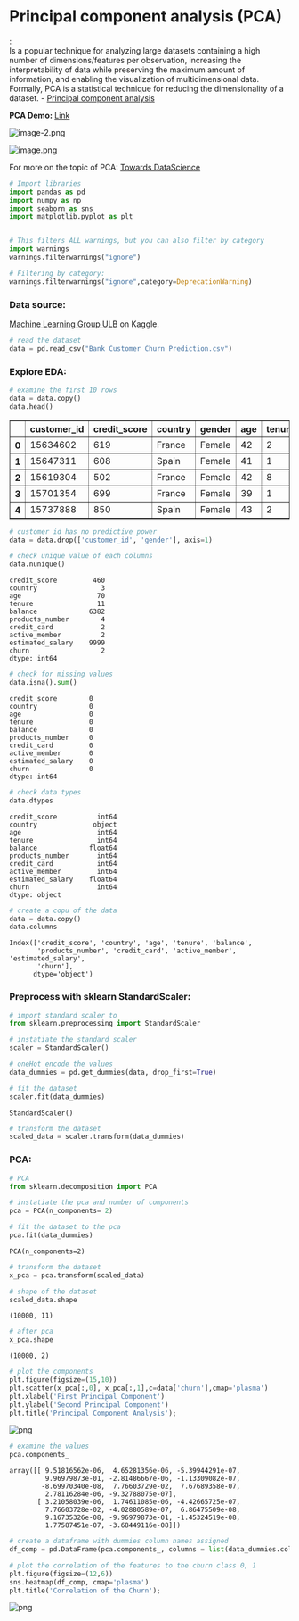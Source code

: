 <h1>Principal component analysis (PCA)</h1>:<br/> Is a popular technique for analyzing large datasets containing a high number of dimensions/features per observation, increasing the interpretability of data while preserving the maximum amount of information, and enabling the visualization of multidimensional data. Formally, PCA is a statistical technique for reducing the dimensionality of a dataset. - <a href="https://en.wikipedia.org/wiki/Principal_component_analysis">Principal component analysis</a>

<b>PCA Demo:</b> <a href= "https://setosa.io/ev/principal-component-analysis/">Link</a>

![image-2.png](attachment:image-2.png)

![image.png](attachment:image.png)

 For more on the topic of PCA: <a href='https://towardsdatascience.com/principal-component-analysis-pca-explained-visually-with-zero-math-1cbf392b9e7d'> Towards DataScience</a>


```python
# Import libraries
import pandas as pd
import numpy as np
import seaborn as sns
import matplotlib.pyplot as plt


# This filters ALL warnings, but you can also filter by category
import warnings
warnings.filterwarnings("ignore")

# Filtering by category:
warnings.filterwarnings("ignore",category=DeprecationWarning)
```

<h3><b>Data source:</b></h3>
<a href="https://www.kaggle.com/datasets/mlg-ulb/creditcardfraud"> Machine Learning Group ULB</a>  on Kaggle.


```python
# read the dataset
data = pd.read_csv("Bank Customer Churn Prediction.csv")
```

<h3><b>Explore EDA:</b></h3>


```python
# examine the first 10 rows
data = data.copy()
data.head()
```




<div>
<style scoped>
    .dataframe tbody tr th:only-of-type {
        vertical-align: middle;
    }

    .dataframe tbody tr th {
        vertical-align: top;
    }

    .dataframe thead th {
        text-align: right;
    }
</style>
<table border="1" class="dataframe">
  <thead>
    <tr style="text-align: right;">
      <th></th>
      <th>customer_id</th>
      <th>credit_score</th>
      <th>country</th>
      <th>gender</th>
      <th>age</th>
      <th>tenure</th>
      <th>balance</th>
      <th>products_number</th>
      <th>credit_card</th>
      <th>active_member</th>
      <th>estimated_salary</th>
      <th>churn</th>
    </tr>
  </thead>
  <tbody>
    <tr>
      <th>0</th>
      <td>15634602</td>
      <td>619</td>
      <td>France</td>
      <td>Female</td>
      <td>42</td>
      <td>2</td>
      <td>0.00</td>
      <td>1</td>
      <td>1</td>
      <td>1</td>
      <td>101348.88</td>
      <td>1</td>
    </tr>
    <tr>
      <th>1</th>
      <td>15647311</td>
      <td>608</td>
      <td>Spain</td>
      <td>Female</td>
      <td>41</td>
      <td>1</td>
      <td>83807.86</td>
      <td>1</td>
      <td>0</td>
      <td>1</td>
      <td>112542.58</td>
      <td>0</td>
    </tr>
    <tr>
      <th>2</th>
      <td>15619304</td>
      <td>502</td>
      <td>France</td>
      <td>Female</td>
      <td>42</td>
      <td>8</td>
      <td>159660.80</td>
      <td>3</td>
      <td>1</td>
      <td>0</td>
      <td>113931.57</td>
      <td>1</td>
    </tr>
    <tr>
      <th>3</th>
      <td>15701354</td>
      <td>699</td>
      <td>France</td>
      <td>Female</td>
      <td>39</td>
      <td>1</td>
      <td>0.00</td>
      <td>2</td>
      <td>0</td>
      <td>0</td>
      <td>93826.63</td>
      <td>0</td>
    </tr>
    <tr>
      <th>4</th>
      <td>15737888</td>
      <td>850</td>
      <td>Spain</td>
      <td>Female</td>
      <td>43</td>
      <td>2</td>
      <td>125510.82</td>
      <td>1</td>
      <td>1</td>
      <td>1</td>
      <td>79084.10</td>
      <td>0</td>
    </tr>
  </tbody>
</table>
</div>




```python
# customer id has no predictive power
data = data.drop(['customer_id', 'gender'], axis=1)
```


```python
# check unique value of each columns
data.nunique()
```




    credit_score         460
    country                3
    age                   70
    tenure                11
    balance             6382
    products_number        4
    credit_card            2
    active_member          2
    estimated_salary    9999
    churn                  2
    dtype: int64




```python
# check for missing values
data.isna().sum()
```




    credit_score        0
    country             0
    age                 0
    tenure              0
    balance             0
    products_number     0
    credit_card         0
    active_member       0
    estimated_salary    0
    churn               0
    dtype: int64




```python
# check data types
data.dtypes
```




    credit_score          int64
    country              object
    age                   int64
    tenure                int64
    balance             float64
    products_number       int64
    credit_card           int64
    active_member         int64
    estimated_salary    float64
    churn                 int64
    dtype: object




```python
# create a copu of the data
data = data.copy()
data.columns
```




    Index(['credit_score', 'country', 'age', 'tenure', 'balance',
           'products_number', 'credit_card', 'active_member', 'estimated_salary',
           'churn'],
          dtype='object')



<h3><b>Preprocess with sklearn StandardScaler:</b></h3>


```python
# import standard scaler to 
from sklearn.preprocessing import StandardScaler
```


```python
# instatiate the standard scaler
scaler = StandardScaler()
```


```python
# oneHot encode the values
data_dummies = pd.get_dummies(data, drop_first=True)
```


```python
# fit the dataset
scaler.fit(data_dummies)
```




    StandardScaler()




```python
# transform the dataset
scaled_data = scaler.transform(data_dummies)
```

<h3><b>PCA:</b></h3>


```python
# PCA
from sklearn.decomposition import PCA
```


```python
# instatiate the pca and number of components
pca = PCA(n_components= 2)
```


```python
# fit the dataset to the pca
pca.fit(data_dummies)
```




    PCA(n_components=2)




```python
# transform the dataset
x_pca = pca.transform(scaled_data)
```


```python
# shape of the dataset
scaled_data.shape
```




    (10000, 11)




```python
# after pca
x_pca.shape
```




    (10000, 2)




```python
# plot the components
plt.figure(figsize=(15,10))
plt.scatter(x_pca[:,0], x_pca[:,1],c=data['churn'],cmap='plasma')
plt.xlabel('First Principal Component')
plt.ylabel('Second Principal Component')
plt.title('Principal Component Analysis');
```


    
![png](output_28_0.png)
    



```python
# examine the values
pca.components_
```




    array([[ 9.51816562e-06,  4.65281356e-06, -5.39944291e-07,
             9.96979873e-01, -2.81486667e-06, -1.13309082e-07,
            -8.69970340e-08,  7.76603729e-02,  7.67689358e-07,
             2.78116284e-06, -9.32788075e-07],
           [ 3.21058039e-06,  1.74611085e-06, -4.42665725e-07,
             7.76603728e-02, -4.02880589e-07,  6.86475509e-08,
             9.16735326e-08, -9.96979873e-01, -1.45324519e-08,
             1.77587451e-07, -3.68449116e-08]])




```python
# create a dataframe with dummies column names assigned 
df_comp = pd.DataFrame(pca.components_, columns = list(data_dummies.columns))
```


```python
# plot the correlation of the features to the churn class 0, 1 
plt.figure(figsize=(12,6))
sns.heatmap(df_comp, cmap='plasma')
plt.title('Correlation of the Churn');
```


    
![png](output_31_0.png)
    

